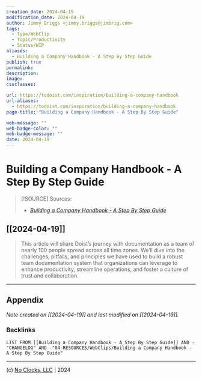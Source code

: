 ```yaml
---
creation_date: 2024-04-19
modification_date: 2024-04-19
author: Jimmy Briggs <jimmy.briggs@jimbrig.com>
tags:
  - Type/WebClip
  - Topic/Productivity
  - Status/WIP
aliases:
  - Building a Company Handbook - A Step By Step Guide
publish: true
permalink:
description:
image:
cssclasses:

url: https://todoist.com/inspiration/building-a-company-handbook
url-aliases: 
  - https://todoist.com/inspiration/building-a-company-handbook
page-title: "Building a Company Handbook - A Step By Step Guide"

web-message: ""
web-badge-color: ""
web-badge-message: ""
date: 2024-04-19
---
```


# Building a Company Handbook - A Step By Step Guide

> [!SOURCE] Sources:
> - *[Building a Company Handbook - A Step By Step Guide](https://todoist.com/inspiration/building-a-company-handbook)*

## [[2024-04-19]]

> This article will share Doist’s journey with documentation as a team of nearly 100 people spread across all time zones. We’ll dive into the challenges, pitfalls, and principles we have used to build a robust team documentation system that organizations can leverage to enhance productivity, streamline operations, and foster a culture of trust and collaboration.

***

## Appendix

*Note created on [[2024-04-19]] and last modified on [[2024-04-19]].*

### Backlinks

```dataview
LIST FROM [[Building a Company Handbook - A Step By Step Guide]] AND -"CHANGELOG" AND -"04-RESOURCES/WebClips/Building a Company Handbook - A Step By Step Guide"
```

***

(c) [No Clocks, LLC](https://github.com/noclocks) | 2024
